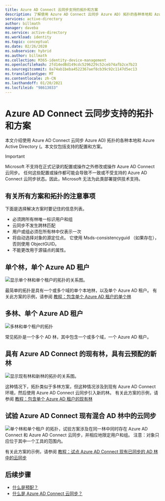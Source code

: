 ```yaml
---
title: Azure AD Connect 云同步支持的拓扑和方案
description: 了解使用 Azure AD Connect 云同步 Azure AD) 拓扑的各种本地和 Azure Active Directory (。
services: active-directory
author: billmath
manager: daveba
ms.service: active-directory
ms.workload: identity
ms.topic: conceptual
ms.date: 02/26/2020
ms.subservice: hybrid
ms.author: billmath
ms.collection: M365-identity-device-management
ms.openlocfilehash: 2fd14ed8d149cdc5296229c52ceb74afb2ce7b23
ms.sourcegitcommit: 8a74ab1beba4522367aef8cb39c92c1147d5ec13
ms.translationtype: MT
ms.contentlocale: zh-CN
ms.lasthandoff: 01/20/2021
ms.locfileid: "98613033"
---
```

# <a name="azure-ad-connect-cloud-sync-supported-topologies-and-scenarios"></a>Azure AD Connect 云同步支持的拓扑和方案
本文介绍使用 Azure AD Connect 云同步 Azure AD) 拓扑的各种本地和 Azure Active Directory (。本文仅包括支持的配置和方案。

> [!IMPORTANT]
> Microsoft 不支持在正式记录的配置或操作之外修改或操作 Azure AD Connect 云同步。 任何这些配置或操作都可能会导致不一致或不受支持的 Azure AD Connect 云同步状态。因此，Microsoft 无法为此类部署提供技术支持。

## <a name="things-to-remember-about-all-scenarios-and-topologies"></a>有关所有方案和拓扑的注意事项
下面是选择解决方案时要记住的信息列表。

- 必须跨所有林唯一标识用户和组
- 云同步不发生跨林匹配
- 用户或组必须在所有林中仅表示一次
- 将自动选择对象的源定位点。  它使用 Msds-consistencyguid （如果存在），否则使用 ObjectGUID。
- 不能更改用于源锚点的属性。

## <a name="single-forest-single-azure-ad-tenant"></a>单个林，单个 Azure AD 租户
![显示单个林和单个租户的拓扑的关系图。](media/tutorial-single-forest/diagram-2.png)

最简单的拓扑是具有一个或多个域的单个本地林，以及单个 Azure AD 租户。  有关此方案的示例，请参阅 [教程：包含单个 Azure AD 租户的单个林](tutorial-single-forest.md)


## <a name="multi-forest-single-azure-ad-tenant"></a>多林、单个 Azure AD 租户
![多林和单个租户的拓扑](media/plan-cloud-provisioning-topologies/multi-forest-2.png)

常见拓扑是一个多个 AD 林，其中包含一个或多个域，一个 Azure AD 租户。  

## <a name="existing-forest-with-azure-ad-connect-new-forest-with-cloud-provisioning"></a>具有 Azure AD Connect 的现有林，具有云预配的新林
![显示现有林和新林的拓扑的关系图。](media/tutorial-existing-forest/existing-forest-new-forest-2.png)

这种情况下，拓扑类似于多林方案，但这种情况涉及到现有 Azure AD Connect 环境，然后使用 Azure AD Connect 云同步引入新的林。 有关此方案的示例，请参阅 [教程：包含单个 Azure AD 租户的现有林](tutorial-existing-forest.md)

## <a name="piloting-azure-ad-connect-cloud-sync-in-an-existing-hybrid-ad-forest"></a>试验 Azure AD Connect 现有混合 AD 林中的云同步
![单个林和单个租户 ](media/tutorial-migrate-aadc-aadccp/diagram-2.png) 的拓扑，试验方案涉及在同一林中同时存在 Azure AD Connect 和 Azure AD Connect 云同步，并相应地限定用户和组。 注意：对象只应位于其中一个工具的范围内。 

有关此方案的示例，请参阅 [教程：试点 Azure AD Connect 现有已同步的 AD 林中的云同步](tutorial-pilot-aadc-aadccp.md)



## <a name="next-steps"></a>后续步骤 

- [什么是预配？](what-is-provisioning.md)
- [什么是 Azure AD Connect 云同步？](what-is-cloud-sync.md)

